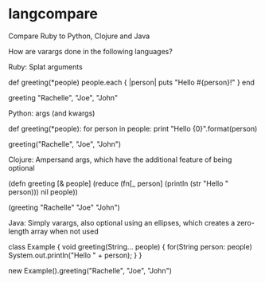 langcompare
===========

Compare Ruby to Python, Clojure and Java

How are varargs done in the following languages?

Ruby: Splat arguments

def greeting(*people)
    people.each { |person| puts "Hello #{person}!" }
end

greeting "Rachelle", "Joe", "John"

Python: args (and kwargs)

def greeting(*people):
    for person in people:
        print "Hello {0}".format(person)

greeting("Rachelle", "Joe", "John")

Clojure: Ampersand args, which have the additional feature of being optional

(defn greeting [& people]
    (reduce (fn[_ person] (println (str "Hello " person))) nil people))

(greeting "Rachelle" "Joe" "John")

Java: Simply varargs, also optional using an ellipses, which creates a zero-length array when not used 

class Example {
    void greeting(String... people) {
        for(String person: people)
            System.out.println("Hello " + person);
    }
}

new Example().greeting("Rachelle", "Joe", "John")
